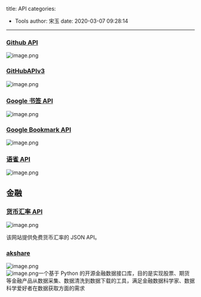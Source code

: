 title: API
categories:
 - Tools
author: 宋玉
date: 2020-03-07 09:28:14
---

### [Github API](https://segmentfault.com/a/1190000015144126)
![image.png](https://cdn.nlark.com/yuque/0/2020/png/394169/1582635876133-d657881e-1fc6-4f07-b71a-920414f026e3.png#align=left&display=inline&height=100&name=image.png&originHeight=341&originWidth=500&size=42322&status=done&style=none&width=147)

### [GitHubAPIv3](https://developer.github.com/v3/)
![image.png](https://cdn.nlark.com/yuque/0/2020/png/394169/1582635876133-d657881e-1fc6-4f07-b71a-920414f026e3.png#align=left&display=inline&height=100&name=image.png&originHeight=341&originWidth=500&size=42322&status=done&style=none&width=147)

### [Google 书签 API](http://open.chrome.360.cn/extension_dev/bookmarks.html#apiReference)
![image.png](https://cdn.nlark.com/yuque/0/2020/png/394169/1582636042237-2f289d23-901a-432b-8a85-04de73014738.png#align=left&display=inline&height=100&name=image.png&originHeight=305&originWidth=475&size=67296&status=done&style=none&width=156)

### [Google Bookmark API](https://www.iteye.com/blog/zidangtou-748692)
![image.png](https://cdn.nlark.com/yuque/0/2020/png/394169/1582636042237-2f289d23-901a-432b-8a85-04de73014738.png#align=left&display=inline&height=100&name=image.png&originHeight=305&originWidth=475&size=67296&status=done&style=none&width=156)

### [语雀 API](https://www.yuque.com/yuque/developer/api)
![image.png](https://cdn.nlark.com/yuque/0/2020/png/394169/1582981837865-52a9f69a-bc3a-41ee-b527-2d3197555c58.png#align=left&display=inline&height=100&name=image.png&originHeight=445&originWidth=720&size=41085&status=done&style=none&width=162)

## 金融

### [货币汇率 API](https://currencyscoop.com/)
![image.png](https://cdn.nlark.com/yuque/0/2020/png/394169/1583544164750-a497d0ab-3f7c-49fa-9544-899123da41e2.png#align=left&display=inline&height=100&name=image.png&originHeight=186&originWidth=271&size=113231&status=done&style=none&width=146)

该网站提供免费货币汇率的 JSON API。

### [akshare](https://akshare.readthedocs.io/zh_CN/latest/)
![image.png](https://cdn.nlark.com/yuque/0/2020/png/394169/1583544440722-4dc02a1c-0358-43dc-b6bf-f6ac8ea7f9a5.png#align=left&display=inline&height=100&name=image.png&originHeight=183&originWidth=275&size=96503&status=done&style=none&width=150)<br />![image.png](https://cdn.nlark.com/yuque/0/2020/png/394169/1583544440722-4dc02a1c-0358-43dc-b6bf-f6ac8ea7f9a5.png#align=left&display=inline&height=100&name=image.png&originHeight=183&originWidth=275&size=96503&status=done&style=none&width=150)一个基于 Python 的开源金融数据接口库，目的是实现股票、期货等金融产品从数据采集、数据清洗到数据下载的工具，满足金融数据科学家、数据科学爱好者在数据获取方面的需求
